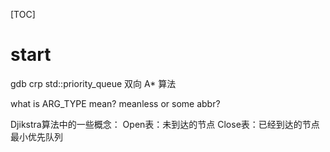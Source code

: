 [TOC]

# start
gdb
crp
std::priority_queue
双向 A* 算法

what is ARG_TYPE mean? meanless or some abbr?

Djikstra算法中的一些概念：
Open表：未到达的节点
Close表：已经到达的节点
最小优先队列
